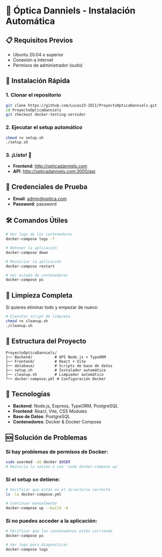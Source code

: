 # 🚀 Óptica Danniels - Instalación Automática

## 📋 Requisitos Previos

- Ubuntu 20.04 o superior
- Conexión a internet
- Permisos de administrador (sudo)

## 🎯 Instalación Rápida

### 1. Clonar el repositorio
```bash
git clone https://github.com/Lucas23-IECI/ProyectoOpticaDanniels.git
cd ProyectoOpticaDanniels
git checkout docker-testing-servidor
```

### 2. Ejecutar el setup automático
```bash
chmod +x setup.sh
./setup.sh
```

### 3. ¡Listo! 🎉
- **Frontend**: http://opticadanniels.com
- **API**: http://opticadanniels.com:3000/api

## 👤 Credenciales de Prueba
- **Email**: admin@optica.com
- **Password**: password

## 🛠️ Comandos Útiles

```bash
# Ver logs de los contenedores
docker-compose logs -f

# Detener la aplicación
docker-compose down

# Reiniciar la aplicación
docker-compose restart

# Ver estado de contenedores
docker-compose ps
```

## 🧹 Limpieza Completa

Si quieres eliminar todo y empezar de nuevo:

```bash
# Ejecutar script de limpieza
chmod +x cleanup.sh
./cleanup.sh
```

## 📁 Estructura del Proyecto

```
ProyectoOpticaDanniels/
├── Backend/          # API Node.js + TypeORM
├── Frontend/         # React + Vite
├── database/         # Scripts de base de datos
├── setup.sh          # Instalador automático
├── cleanup.sh        # Limpiador automático
└── docker-compose.yml # Configuración Docker
```

## 🔧 Tecnologías

- **Backend**: Node.js, Express, TypeORM, PostgreSQL
- **Frontend**: React, Vite, CSS Modules
- **Base de Datos**: PostgreSQL
- **Contenedores**: Docker & Docker Compose

## 🆘 Solución de Problemas

### Si hay problemas de permisos de Docker:
```bash
sudo usermod -aG docker $USER
# Reinicia la sesión o usa 'sudo docker-compose up'
```

### Si el setup se detiene:
```bash
# Verificar que estás en el directorio correcto
ls -la docker-compose.yml

# Continuar manualmente
docker-compose up --build -d
```

### Si no puedes acceder a la aplicación:
```bash
# Verificar que los contenedores estén corriendo
docker-compose ps

# Ver logs para diagnosticar
docker-compose logs
```
